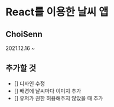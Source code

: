 # React를 이용한 날씨 앱
## ChoiSenn


2021.12.16 ~ 


## 추가할 것

- [] 디자인 수정
- [] 배경에 날씨마다 이미지 추가
- [] 유저가 권한 허용해주지 않았을 때 추가
